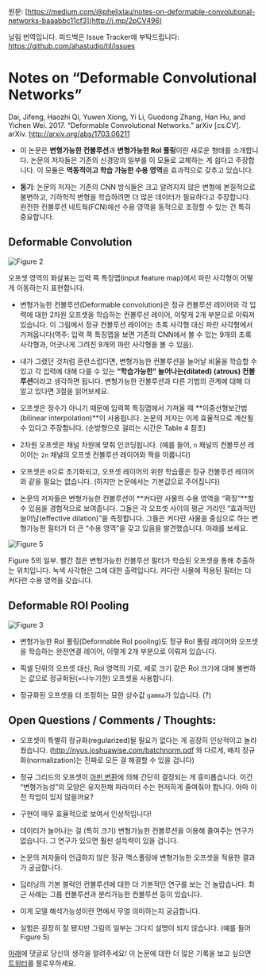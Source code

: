 원문: [https://medium.com/@phelixlau/notes-on-deformable-convolutional-networks-baaabbc11cf3](http://j.mp/2pCV496)

날림 번역입니다. 피드백은 Issue Tracker에 부탁드립니다: https://github.com/ahastudio/til/issues

# Notes on “Deformable Convolutional Networks”

Dai, Jifeng, Haozhi Qi, Yuwen Xiong, Yi Li, Guodong Zhang, Han Hu, and Yichen Wei. 2017. “Deformable Convolutional Networks.” arXiv [cs.CV]. arXiv. http://arxiv.org/abs/1703.06211

 * 이 논문은 **변형가능한 컨볼루션**과 **변형가능한 RoI 풀링**이란 새로운 형태를 소개합니다. 논문의 저자들은 기존의 신경망의 일부를 이 모듈로 교체하는 게 쉽다고 주장합니다. 이 모듈은 **역동적이고 학습 가능한 수용 영역**을 효과적으로 갖추고 있습니다.

 * **동기**: 논문의 저자는 기존의 CNN 방식들은 크고 알려지지 않은 변형에 본질적으로 불변하고, 기하학적 변형을 학습하려면 더 많은 데이터가 필요하다고 주장합니다. 완전한 컨볼루션 네트웍(FCN)에선 수용 영역을 동적으로 조정할 수 있는 건 특히 중요합니다.

## Deformable Convolution

![Figure 2](https://cdn-images-1.medium.com/max/1600/1*6lBZ5rM1fExa_N_VTtNfXw.png)

오프셋 영역의 화살표는 입력 쪽 특징맵(input feature map)에서 파란 사각형이 어떻게 이동하는지 표현합니다.

 * 변형가능한 컨볼루션(Deformable convolution)은 정규 컨볼루션 레이어와 각 입력에 대한 2차원 오프셋을 학습하는 컨볼루션 레이어, 이렇게 2개 부분으로 이뤄져있습니다. 이 그림에서 정규 컨볼루션 레이어는 초록 사각형 대신 파란 사각형에서 가져옵니다(역주: 입력 쪽 특징맵을 보면 기존의 CNN에서 볼 수 있는 9개의 초록 사각형과, 어긋나게 그려진 9개의 파란 사각형을 볼 수 있음).

 * 내가 그랬던 것처럼 혼란스럽다면, 변형가능한 컨볼루션을 늘어날 비율을 학습할 수 있고 각 입력에 대해 다를 수 있는 **“학습가능한” 늘어나는(dilated) (atrous) 컨볼루션**이라고 생각하면 됩니다. 변형가능한 컨볼루션과 다른 기법의 관계에 대해 더 알고 있다면 3절을 읽어보세요.

 * 오프셋은 정수가 아니기 때문에 입력쪽 특징맵에서 가져올 때 **이중선형보간법(bilinear interpolation)**이 사용됩니다. 논문의 저자는 이게 효율적으로 계산될 수 있다고 주장합니다. (순방향으로 걸리는 시간은 Table 4 참조)

 * 2차원 오프셋은 채널 차원에 맞춰 인코딩됩니다. (예를 들어, `n` 채널의 컨볼루션 레이어는 `2n` 채널의 오프셋 컨볼루션 레이어와 짝을 이룹니다)

 * 오프셋은 `0`으로 초기화되고, 오프셋 레이어의 위한 학습률은 정규 컨볼루션 레이어와 같을 필요는 없습니다. (하지만 논문에서는 기본값으로 주어집니다)

 * 논문의 저자들은 변형가능한 컨볼루션이 **커다란 사물의 수용 영역을 “확장”**할 수 있음을 경험적으로 보여줍니다. 그들은 각 오프셋 사이의 평균 거리인 “효과적인 늘어남(effective dilation)”을 측정합니다. 그들은 커다란 사물을 중심으로 하는 변형가능한 필터가 더 큰 “수용 영역”을 갖고 있음을 발견했습니다. 아래를 보세요.

![Figure 5](https://cdn-images-1.medium.com/max/1600/1*umayO8-FFmxcVOHO7uy5iA.png)

Figure 5의 일부. 빨간 점은 변형가능한 컨볼루션 필터가 학습된 오프셋을 통해 추출하는 위치입니다. 녹색 사각형은 그에 대한 출력입니다. 커다란 사물에 적용된 필터는 더 커다란 수용 영역을 갖습니다.

## Deformable ROI Pooling

![Figure 3](https://cdn-images-1.medium.com/max/1600/1*uENf2eOPwtY4BYiuOo4gPg.png)

 * 변형가능한 RoI 풀링(Deformable RoI pooling)도 정규 RoI 풀링 레이어와 오프셋을 학습하는 완전연결 레이어, 이렇게 2개 부분으로 이뤄져 있습니다.

 * 픽셀 단위의 오프셋 대신, RoI 영역의 가로, 세로 크기 같은 RoI 크기에 대해 불변하는 값으로 정규화된(=나누기한) 오프셋을 사용합니다.

 * 정규화된 오프셋을 더 조정하는 묘한 상수값 `gamma`가 있습니다. (?)

## Open Questions / Comments / Thoughts:

 * 오프셋이 특별히 정규화(regularized)될 필요가 없다는 게 굉장히 인상적이고 놀라웠습니다. (http://nyus.joshuawise.com/batchnorm.pdf 와 다르게, 배치 정규화(normalization)는 진짜로 모든 걸 해결할 수 있을 겁니다)

 * 정규 그리드의 오프셋이 [아핀 변환](http://j.mp/2oPCsjw)에 의해 간단히 결정되는 게 흥미롭습니다. 이건 “변형가능성”의 모양은 유지한채 파라미터 수는 현저하게 줄여줘야 합니다. 아마 이전 작업이 있지 않을까요?

 * 구현이 매우 효율적으로 보여서 인상적입니다!

 * 데이터가 늘어나는 걸 (특히 크기) 변형가능한 컨볼루션을 이용해 줄여주는 연구가 없습니다. 그 연구가 있으면 훨씬 설득력이 있을 겁니다.

 * 논문의 저자들이 언급하지 않은 정규 맥스풀링에 변형가능한 오프셋을 적용한 결과가 궁금합니다.

 * 딥러닝의 기본 블럭인 컨볼루션에 대한 더 기본적인 연구를 보는 건 놀랍습니다. 최근 사례는 그룹 컨볼루션과 분리가능한 컨볼루션 등이 있습니다.

 * 이게 모델 해석가능성이란 면에서 무얼 의미하는지 궁금합니다.

 * 실험은 굉장히 잘 됐지만 그림의 일부는 그다지 설명이 되지 않습니다. (예를 들어 Figure 5)

[아래](http://j.mp/2pCV496)에 댓글로 당신의 생각을 알려주세요! 이 논문에 대한 더 많은 기록을 보고 싶으면 [트위터](https://twitter.com/phelixlau)를 팔로우하세요.
